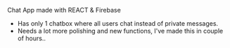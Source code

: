 Chat App made with REACT & Firebase
* Has only 1 chatbox where all users chat instead of private messages.
* Needs a lot more polishing and new functions, I've made this in couple of hours..
